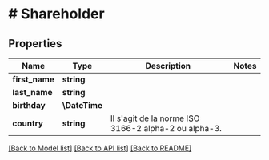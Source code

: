 # # Shareholder

## Properties

Name | Type | Description | Notes
------------ | ------------- | ------------- | -------------
**first_name** | **string** |  |
**last_name** | **string** |  |
**birthday** | **\DateTime** |  |
**country** | **string** | Il s&#39;agit de la norme ISO 3166-2 alpha-2 ou alpha-3. |

[[Back to Model list]](../../README.md#models) [[Back to API list]](../../README.md#endpoints) [[Back to README]](../../README.md)
